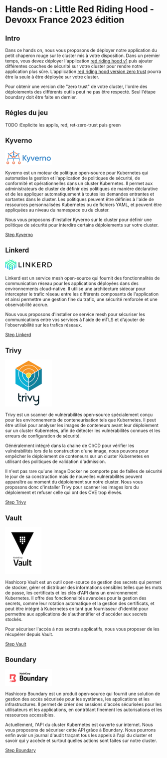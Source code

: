 # Hands-on : Little Red Riding Hood - Devoxx France 2023 édition

## Intro 

Dans ce hands on, nous vous proposons de déployer notre application du petit chaperon rouge sur le cluster mis à votre
disposition. Dans un premier temps, vous devez déployer l'application [red riding hood v1](01-red-riding-hood-v1) puis
ajouter différentes couches de sécurité sur votre cluster pour rendre notre application plus sûre. L'application
[red riding hood version zero trust](02-red-riding-hood-zero-trust) pourra être la seule à être déployée sur votre
cluster.

Pour obtenir une version dite "zero trust" de votre cluster, l'ordre des déploiements des différents outils peut ne pas
être respecté. Seul l'étape boundary doit être faite en dernier.

## Régles du jeu
TODO :Explicite les applis, red, ret-zero-trust puis green



## Kyverno
![Kyverno](images/kyverno_logo.png)

Kyverno est un moteur de politique open-source pour Kubernetes qui automatise la gestion et l'application de politiques
de sécurité, de conformité et opérationnelles dans un cluster Kubernetes. Il permet aux administrateurs de cluster de
définir des politiques de manière déclarative et de les appliquer automatiquement à toutes les demandes entrantes et
sortantes dans le cluster. Les politiques peuvent être définies à l'aide de ressources personnalisées Kubernetes ou
de fichiers YAML, et peuvent être appliquées au niveau du namespace ou du cluster.

Nous vous proposons d'installer Kyverno sur le cluster pour définir une politique de sécurité pour interdire certains
déploiements sur votre cluster.

[Step Kyverno](00-preconfig/01-kyverno)

## Linkerd

![Linkerd](images/linkerd_logo.png)

Linkerd est un service mesh open-source qui fournit des fonctionnalités de communication réseau pour les applications
déployées dans des environnements cloud-native. Il utilise une architecture sidecar pour intercepter le trafic réseau
entre les différents composants de l'application et ainsi permettre une gestion fine du trafic, une sécurité renforcée
et une observabilité accrue.

Nous vous proposons d'installer ce service mesh pour sécuriser les communications entre vos services à l'aide de mTLS
et d'ajouter de l'observabilité sur les trafics réseaux.

[Step Linkerd](00-preconfig/06-linkerd)

## Trivy
![Trivy](images/trivy_logo.png)

Trivy est un scanner de vulnérabilités open-source spécialement conçu pour les environnements de conteneurisation
tels que Kubernetes. Il peut être utilisé pour analyser les images de conteneurs avant leur déploiement sur un
cluster Kubernetes, afin de détecter les vulnérabilités connues et les erreurs de configuration de sécurité.

Généralement intégré dans la chaine de CI/CD pour vérifier les vulnérabilités lors de la construction d'une image, nous
pouvons pour empêcher le déploiement de conteneurs sur un cluster Kubernetes en utilisant des politiques de validation
d'admission. 

Il n'est pas rare qu'une image Docker ne comporte pas de failles de sécurité le jour de sa construction
mais de nouvelles vulnérabilités peuvent apparaître au moment du déploiement sur notre cluster. Nous vous proposons donc
d'installer Trivy pour scanner les images lors du déploiement et refuser celle qui ont des CVE trop élevés.

[Step Trivy](00-preconfig/02-trivy-scanner)

## Vault
![Vault](images/Vault_logo.png)

Hashicorp Vault est un outil open-source de gestion des secrets qui permet de stocker, gérer et distribuer des 
informations sensibles telles que les mots de passe, les certificats et les clés d'API dans un environnement Kubernetes.
Il offre des fonctionnalités avancées pour la gestion des secrets, comme leur rotation automatique et la gestion 
des certificats, et peut être intégré à Kubernetes en tant que fournisseur d'identité pour permettre aux applications de
s'authentifier et d'accéder aux secrets stockés.

Pour sécuriser l'accès à nos secrets applicatifs, nous vous proposer de les récupérer depuis Vault.

[Step Vault](00-preconfig/03-vault)

## Boundary

![Boundary](images/boundary_logo.png)

Hashicorp Boundary est un produit open-source qui fournit une solution de gestion des accès sécurisée pour les systèmes,
les applications et les infrastructures. Il permet de créer des sessions d'accès sécurisées pour les utilisateurs et 
les applications, en contrôlant finement les autorisations et les ressources accessibles.

Actuellement, l'API du cluster Kubernetes est ouverte sur internet. Nous vous proposons de sécuriser cette API
grâce à Boundary. Nous pourrons enfin avoir un journal d'audit traçant tous les appels à l'api du cluster et savoir
qui y accède et surtout quelles actions sont faites sur notre cluster.

[Step Boundary](00-preconfig/04-boundary)